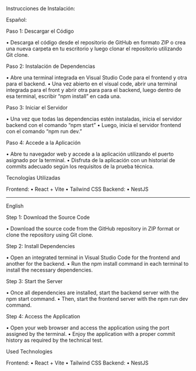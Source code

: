 Instrucciones de Instalación:

Español:

Paso 1: Descargar el Código 

•	Descarga el código desde el repositorio de GitHub en formato ZIP o crea una nueva carpeta en tu escritorio y luego clonar el repositorio utilizando Git clone.


Paso 2: Instalación de Dependencias

•	Abre una terminal integrada en Visual Studio Code para el frontend y otra para el backend.
•	Una vez abierto en el visual code, abrir una terminal integrada para el front y abrir otra para para el backend, luego dentro de esa terminal, escribir “npm install” en cada una.

Paso 3: Iniciar el Servidor

•	Una vez que todas las dependencias estén instaladas, inicia el servidor backend con el comando “npm start”
•	Luego, inicia el servidor frontend con el comando “npm run dev.”

Paso 4: Accede a la Aplicación

•	Abre tu navegador web y accede a la aplicación utilizando el puerto asignado por la terminal.
•	Disfruta de la aplicación con un historial de commits adecuado según los requisitos de la prueba técnica.

Tecnologías Utilizadas

Frontend:
•	React + Vite
•	Tailwind CSS
Backend:
•	NestJS
________________________________________

English

Step 1: Download the Source Code

•	Download the source code from the GitHub repository in ZIP format or clone the repository using Git clone.


Step 2: Install Dependencies

•	Open an integrated terminal in Visual Studio Code for the frontend and another for the backend.
•	Run the npm install command in each terminal to install the necessary dependencies.

Step 3: Start the Server

•	Once all dependencies are installed, start the backend server with the npm start command.
•	Then, start the frontend server with the npm run dev command.

Step 4: Access the Application

•	Open your web browser and access the application using the port assigned by the terminal.
•	Enjoy the application with a proper commit history as required by the technical test.

Used Technologies

Frontend:
•	React + Vite
•	Tailwind CSS
Backend:
•	NestJS
